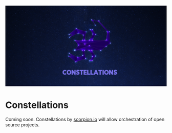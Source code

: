 <p align="center"><img alt="Meta Logo" src="docs/images/constellations.png" /></p>

# Constellations

Coming soon. Constellations by [scorpion.io](https://scorpion.io) will allow orchestration of open source projects.
